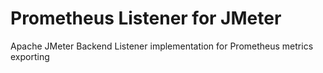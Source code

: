 # Prometheus Listener for JMeter
Apache JMeter Backend Listener implementation for Prometheus metrics exporting
